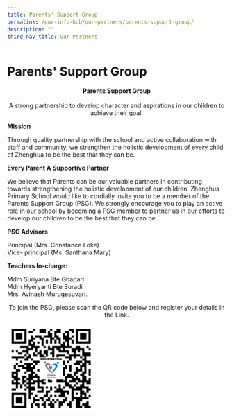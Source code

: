```yaml
---
title: Parents' Support Group
permalink: /our-info-hub/our-partners/parents-support-group/
description: ""
third_nav_title: Our Partners
---
```

# Parents' Support Group

<center><b>Parents Support Group</b><br><br>A strong partnership to develop character and aspirations in our children to achieve their goal.</center>  

**Mission**

Through quality partnership with the school and active collaboration with staff and community, we strengthen the holistic development of every child of Zhenghua to be the best that they can be.


**Every Parent A Supportive Partner**

We believe that Parents can be our valuable partners in contributing towards strengthening the holistic development of our children. Zhenghua Primary School would like to cordially invite you to be a member of the Parents Support Group (PSG). We strongly encourage you to play an active role in our school by becoming a PSG member to partner us in our efforts to develop our children to be the best that they can be.



**PSG Advisors**

Principal (Mrs. Constance Loke)   
Vice- principal (Ms. Santhana Mary)

  

**Teachers In-charge:**

Mdm Suriyana Bte Ghapari   
Mdm Hyeryanti Bte Suradi   
Mrs. Avinash Murugesuvari.

  
<center>To join the PSG, please scan the QR code below and register your details in the Link.</center>

<img src="/images/Our%20info%20hub/psg2022.png"
     style="width:40%">

